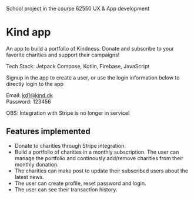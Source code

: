 School project in the course 62550 UX & App development

# Kind app
An app to build a portfolio of Kindness. Donate and subscribe to your favorite charities and support their campaigns!

Tech Stack: Jetpack Compose, Kotlin, Firebase, JavaScript

Signup in the app to create a user, or use the login information below to directly login to the app <br>

Email: kd1@kind.dk <br>
Password: 123456

OBS: Integration with Stripe is no longer in service!

## Features implemented
- Donate to charities through Stripe integration.
- Build a portfolio of charities in a monthly subscription. The user can manage the portfolio and continously add/remove charities from their monthly donation.
- The charities can make post to update their subscribed users about the latest news.
- The user can create profile, reset password and login.
- The user can see their transaction history.
